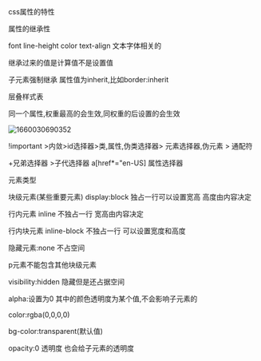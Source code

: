 css属性的特性

属性的继承性

font  line-height color text-align 文本字体相关的

继承过来的值是计算值不是设置值

子元素强制继承   属性值为inherit,比如border:inherit

层叠样式表

同一个属性,权重最高的会生效,同权重的后设置的会生效

![1660030690352](C:\Users\Administrator\AppData\Roaming\Typora\typora-user-images\1660030690352.png)



!important  >内敛>id选择器>类,属性,伪类选择器> 元素选择器,伪元素 > 通配符

+兄弟选择器   >子代选择器     a[href*="en-US] 属性选择器



元素类型

块级元素(某些重要元素) display:block  独占一行可以设置宽高 高度由内容决定

行内元素 inline 不独占一行 宽高由内容决定 

行内块元素 inline-block 不独占一行 可以设置宽度和高度

隐藏元素:none 不占空间

p元素不能包含其他块级元素

visibility:hidden  隐藏但是还占据空间

alpha:设置为0   其中的颜色透明度为某个值,不会影响子元素的

color:rgba(0,0,0,0)

bg-color:transparent(默认值)

opacity:0  透明度 也会给子元素的透明度